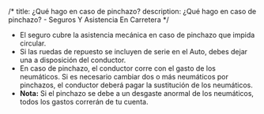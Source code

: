 /*title: ¿Qué hago en caso de pinchazo?description: ¿Qué hago en caso de pinchazo? - Seguros Y Asistencia En Carretera*/*  El seguro cubre la asistencia mecánica en caso de pinchazo que impida circular.*  Si las ruedas de repuesto se incluyen de serie en el Auto, debes dejar una a disposición del conductor.*  En caso de pinchazo, el conductor corre con el gasto de los neumáticos. Si es necesario cambiar dos o más neumáticos por pinchazos, el conductor deberá pagar la sustitución de los neumáticos.*  **Nota:** Si el pinchazo se debe a un desgaste anormal de los neumáticos, todos los gastos correrán de tu cuenta.